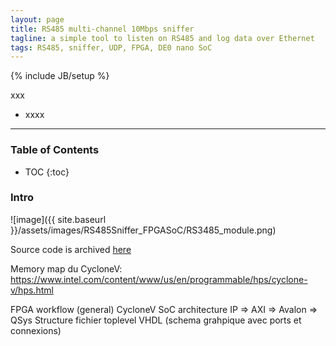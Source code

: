 ```yaml
---
layout: page
title: RS485 multi-channel 10Mbps sniffer
tagline: a simple tool to listen on RS485 and log data over Ethernet
tags: RS485, sniffer, UDP, FPGA, DE0 nano SoC
---
```

{% include JB/setup %}

xxx

* xxxx

---

### Table of Contents

* TOC
{:toc}

### Intro

![image]({{ site.baseurl }}/assets/images/RS485Sniffer_FPGASoC/RS3485_module.png)


Source code is archived [here](url)


Memory map du CycloneV: https://www.intel.com/content/www/us/en/programmable/hps/cyclone-v/hps.html






FPGA workflow (general)
CycloneV SoC architecture
IP => AXI => Avalon => QSys
Structure fichier toplevel VHDL (schema grahpique avec ports et connexions)

